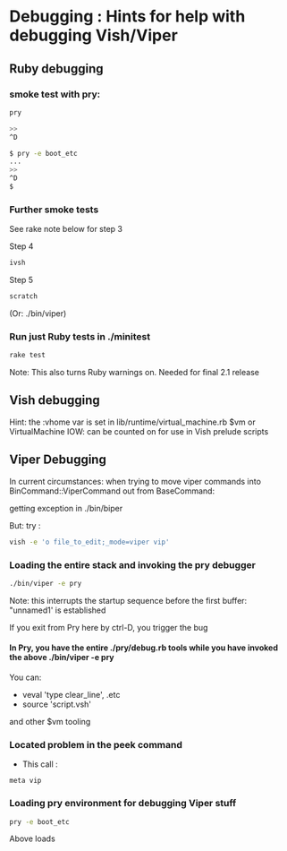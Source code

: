 # Debugging : Hints for help with debugging Vish/Viper

## Ruby debugging

###  smoke test with pry:

```bash
pry

>>
^D

$ pry -e boot_etc
...
>>
^D
$
```

### Further smoke tests

See rake note below for step 3

Step 4

```bash
ivsh
```

Step 5

```bash
scratch
```

(Or: ./bin/viper)
### Run just  Ruby tests in ./minitest

```bash
rake test
```


Note: This also turns Ruby warnings on. Needed for final 2.1 release
## Vish debugging

Hint: the :vhome var is set in lib/runtime/virtual_machine.rb $vm or VirtualMachine
IOW: can be counted on for use in Vish prelude scripts


## Viper Debugging

In current circumstances: when trying to move viper commands into BinCommand::ViperCommand out from BaseCommand:


getting exception in ./bin/biper

But: try : 

```bash
vish -e 'o file_to_edit;_mode=viper vip'
```



### Loading the entire stack and invoking the pry debugger

```bash
./bin/viper -e pry
```

Note: this interrupts the startup sequence before the first buffer: "unnamed1' is established

If you exit from Pry here by ctrl-D, you trigger the bug



#### In Pry, you have the entire ./pry/debug.rb tools while you have invoked the above ./bin/viper -e pry


You can:

- veval 'type clear_line', .etc
- source 'script.vsh'


and other $vm tooling



### Located problem in the peek command

- This call :

```
meta vip
```

### Loading pry environment for debugging  Viper stuff

```bash
pry -e boot_etc
```

Above loads 